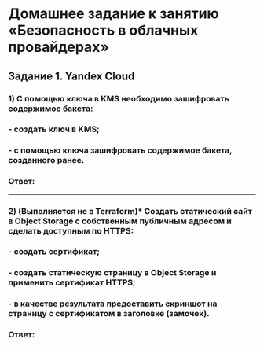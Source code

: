 # Домашнее задание к занятию «Безопасность в облачных провайдерах»


## Задание 1. Yandex Cloud


### 1) С помощью ключа в KMS необходимо зашифровать содержимое бакета:
### - создать ключ в KMS;
### - с помощью ключа зашифровать содержимое бакета, созданного ранее.

### Ответ:

---
### 2) (Выполняется не в Terraform)* Создать статический сайт в Object Storage c собственным публичным адресом и сделать доступным по HTTPS:
### - создать сертификат;
### - создать статическую страницу в Object Storage и применить сертификат HTTPS;
### - в качестве результата предоставить скриншот на страницу с сертификатом в заголовке (замочек).

### Ответ:
